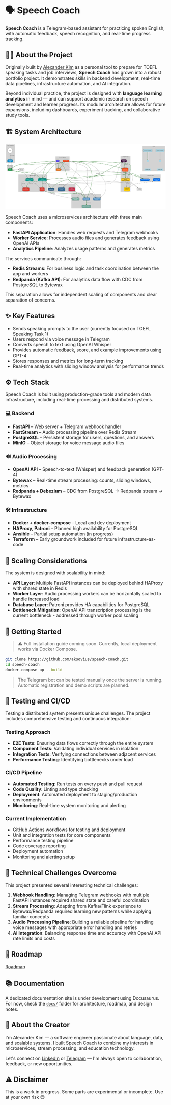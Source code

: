 # 🗣️ Speech Coach

**Speech Coach** is a Telegram-based assistant for practicing spoken English, with automatic feedback, speech recognition, and real-time progress tracking.

## 👨‍💻 About the Project

Originally built by [Alexander Kim](https://www.linkedin.com/in/aksovius) as a personal tool to prepare for TOEFL speaking tasks and job interviews, **Speech Coach** has grown into a robust portfolio project. It demonstrates skills in backend development, real-time data pipelines, infrastructure automation, and AI integration.

Beyond individual practice, the project is designed with **language learning analytics** in mind — and can support academic research on speech development and learner progress. Its modular architecture allows for future expansions, including dashboards, experiment tracking, and collaborative study tools.


## 🏗️ System Architecture

![System Architecture](docs/static/img/architecture-diagram.svg)

Speech Coach uses a microservices architecture with three main components:

- **FastAPI Application**: Handles web requests and Telegram webhooks
- **Worker Service**: Processes audio files and generates feedback using OpenAI APIs
- **Analytics Pipeline**: Analyzes usage patterns and generates metrics

The services communicate through:
- **Redis Streams**: For business logic and task coordination between the app and workers
- **Redpanda (Kafka API)**: For analytics data flow with CDC from PostgreSQL to Bytewax

This separation allows for independent scaling of components and clear separation of concerns.

## ✨ Key Features

- Sends speaking prompts to the user (currently focused on TOEFL Speaking Task 1)
- Users respond via voice message in Telegram
- Converts speech to text using OpenAI Whisper
- Provides automatic feedback, score, and example improvements using GPT-4
- Stores responses and metrics for long-term tracking
- Real-time analytics with sliding window analysis for performance trends

## ⚙️ Tech Stack

Speech Coach is built using production-grade tools and modern data infrastructure, including real-time processing and distributed systems.

### 💻 Backend
- **FastAPI** – Web server + Telegram webhook handler
- **FastStream** – Audio processing pipeline over Redis Stream
- **PostgreSQL** – Persistent storage for users, questions, and answers
- **MinIO** – Object storage for voice message audio files

### 🔊 Audio Processing
- **OpenAI API** – Speech-to-text (Whisper) and feedback generation (GPT-4)
- **Bytewax** – Real-time stream processing: counts, sliding windows, metrics
- **Redpanda + Debezium** – CDC from PostgreSQL → Redpanda stream → Bytewax

### 🛠️ Infrastructure
- **Docker + docker-compose** – Local and dev deployment
- **HAProxy, Patroni** – Planned high availability for PostgreSQL
- **Ansible** – Partial setup automation (in progress)
- **Terraform** – Early groundwork included for future infrastructure-as-code

## 🔄 Scaling Considerations

The system is designed with scalability in mind:

- **API Layer**: Multiple FastAPI instances can be deployed behind HAProxy with shared state in Redis
- **Worker Layer**: Audio processing workers can be horizontally scaled to handle increased load
- **Database Layer**: Patroni provides HA capabilities for PostgreSQL
- **Bottleneck Mitigation**: OpenAI API transcription processing is the current bottleneck - addressed through worker pool scaling

## 🚀 Getting Started

> ⚠️ Full installation guide coming soon. Currently, local deployment works via Docker Compose.

```bash
git clone https://github.com/aksovius/speech-coach.git
cd speech-coach
docker-compose up --build
```

> The Telegram bot can be tested manually once the server is running. Automatic registration and demo scripts are planned.

## 🧪 Testing and CI/CD

Testing a distributed system presents unique challenges. The project includes comprehensive testing and continuous integration:

### Testing Approach
- **E2E Tests**: Ensuring data flows correctly through the entire system
- **Component Tests**: Validating individual services in isolation
- **Integration Tests**: Verifying connections between adjacent services
- **Performance Testing**: Identifying bottlenecks under load

### CI/CD Pipeline
- **Automated Testing**: Run tests on every push and pull request
- **Code Quality**: Linting and type checking
- **Deployment**: Automated deployment to staging/production environments
- **Monitoring**: Real-time system monitoring and alerting

### Current Implementation
- GitHub Actions workflows for testing and deployment
- Unit and integration tests for core components
- Performance testing pipeline
- Code coverage reporting
- Deployment automation
- Monitoring and alerting setup

## 🧠 Technical Challenges Overcome

This project presented several interesting technical challenges:

1. **Webhook Handling**: Managing Telegram webhooks with multiple FastAPI instances required shared state and careful coordination
2. **Stream Processing**: Adapting from Kafka/Flink experience to Bytewax/Redpanda required learning new patterns while applying familiar concepts
3. **Audio Processing Pipeline**: Building a reliable pipeline for handling voice messages with appropriate error handling and retries
4. **AI Integration**: Balancing response time and accuracy with OpenAI API rate limits and costs

## 🔭 Roadmap
[Roadmap](docs/roadmap.md)

## 📚 Documentation

A dedicated documentation site is under development using Docusaurus. For now, check the [`docs/`](./docs/) folder for architecture, roadmap, and design notes.

## 🤝 About the Creator

I'm Alexander Kim — a software engineer passionate about language, data, and scalable systems. I built Speech Coach to combine my interests in microservices, stream processing, and education technology.

Let's connect on [LinkedIn](https://www.linkedin.com/in/aksovius) or [Telegram](https://t.me/aksovius) — I'm always open to collaboration, feedback, or new opportunities.

## ⚠️ Disclaimer

This is a work in progress. Some parts are experimental or incomplete. Use at your own risk 😊
